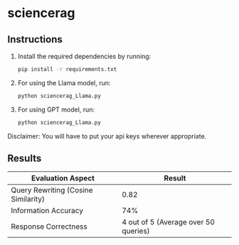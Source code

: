 # sciencerag


## Instructions

1. Install the required dependencies by running:
   ```bash
   pip install -r requirements.txt

2. For using the Llama model, run:
   ```bash
   python sciencerag_Llama.py

3. For using GPT model, run:
   ```bash
   python sciencerag_Llama.py

Disclaimer: You will have to put your api keys wherever appropriate.

## Results

| Evaluation Aspect | Result |
|------------------|--------|
| Query Rewriting (Cosine Similarity) | 0.82 |
| Information Accuracy | 74% |
| Response Correctness | 4 out of 5 (Average over 50 queries) |

